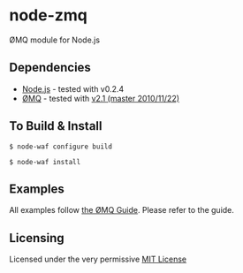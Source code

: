 # node-zmq

ØMQ module for Node.js

## Dependencies

 * [Node.js][node.js] - tested with v0.2.4
 * [ØMQ][zmq] - tested with [v2.1 (master 2010/11/22)][zeromq2]

## To Build & Install

	$ node-waf configure build

	$ node-waf install

## Examples

All examples follow [the ØMQ Guide][zguide]. Please refer to the guide.

## Licensing

Licensed under the very permissive [MIT License][mit-license]

[node.js]: http://http://nodejs.org/
[zguide]: http://zguide.zeromq.org/
[zmq]: http://www.zeromq.org/
[mit-license]: http://www.opensource.org/licenses/mit-license.php
[zeromq2]: https://github.com/zeromq/zeromq2
